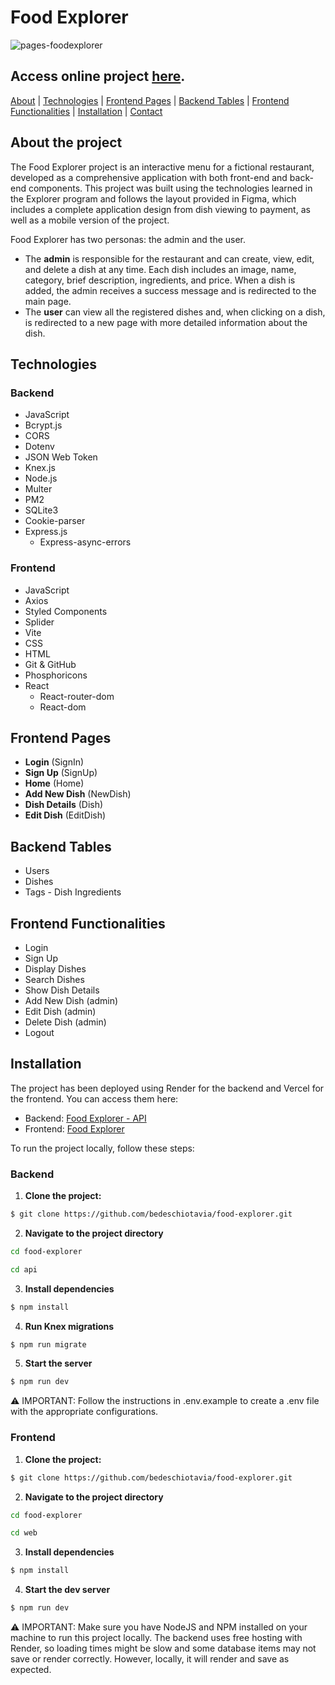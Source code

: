 # Food Explorer

![pages-foodexplorer](https://github.com/bedeschiotavia/food-explorer/assets/74593495/6413d3c5-0f93-4f44-ac43-afdb4cddd1b7)

## Access online project [here](https://food-explorer-eight.vercel.app/).

<a align="left" href="#about-the-project">About</a> |
<a align="left" href="#technologies">Technologies</a> |
<a align="left" href="#frontend-pages">Frontend Pages</a> |
<a align="left" href="#backend-tables">Backend Tables</a> |
<a align="left" href="#frontend-functionalities">Frontend Functionalities</a> |
<a align="left" href="#installation">Installation</a> |
<a align="left" href="#contact">Contact</a>

## About the project

The Food Explorer project is an interactive menu for a fictional restaurant, developed as a comprehensive application with both front-end and back-end components. This project was built using the technologies learned in the Explorer program and follows the layout provided in Figma, which includes a complete application design from dish viewing to payment, as well as a mobile version of the project.

Food Explorer has two personas: the admin and the user.

- The **admin** is responsible for the restaurant and can create, view, edit, and delete a dish at any time. Each dish includes an image, name, category, brief description, ingredients, and price. When a dish is added, the admin receives a success message and is redirected to the main page.
- The **user** can view all the registered dishes and, when clicking on a dish, is redirected to a new page with more detailed information about the dish.

## Technologies

### Backend

- JavaScript
- Bcrypt.js
- CORS
- Dotenv
- JSON Web Token
- Knex.js
- Node.js
- Multer
- PM2
- SQLite3
- Cookie-parser
- Express.js
  - Express-async-errors

### Frontend

- JavaScript
- Axios
- Styled Components
- Splider
- Vite
- CSS
- HTML
- Git & GitHub
- Phosphoricons
- React
  - React-router-dom
  - React-dom

## Frontend Pages

- **Login** (SignIn)
- **Sign Up** (SignUp)
- **Home** (Home)
- **Add New Dish** (NewDish)
- **Dish Details** (Dish)
- **Edit Dish** (EditDish)

## Backend Tables

- Users
- Dishes
- Tags - Dish Ingredients

## Frontend Functionalities

- Login
- Sign Up
- Display Dishes
- Search Dishes
- Show Dish Details
- Add New Dish (admin)
- Edit Dish (admin)
- Delete Dish (admin)
- Logout
  
## Installation

The project has been deployed using Render for the backend and Vercel for the frontend. You can access them here:
- Backend: [Food Explorer - API](https://food-explorer-28lo.onrender.com)
- Frontend: [Food Explorer](https://food-explorer-eight.vercel.app/)

To run the project locally, follow these steps:

### Backend

1. **Clone the project:**
```bash
$ git clone https://github.com/bedeschiotavia/food-explorer.git
```
2. **Navigate to the project directory**
```bash
cd food-explorer
```
```bash
cd api
```
3. **Install dependencies**
```bash
$ npm install
```
4. **Run Knex migrations**
```bash
$ npm run migrate
```
5. **Start the server**
```bash
$ npm run dev
```
⚠️ IMPORTANT: Follow the instructions in .env.example to create a .env file with the appropriate configurations.

### Frontend
1. **Clone the project:**
```bash
$ git clone https://github.com/bedeschiotavia/food-explorer.git
```
2. **Navigate to the project directory**
```bash
cd food-explorer
```
```bash
cd web
```
3. **Install dependencies**
```bash
$ npm install
```
4. **Start the dev server**
```bash
$ npm run dev
```
⚠️ IMPORTANT: Make sure you have NodeJS and NPM installed on your machine to run this project locally.
The backend uses free hosting with Render, so loading times might be slow and some database items may not save or render correctly. However, locally, it will render and save as expected.

